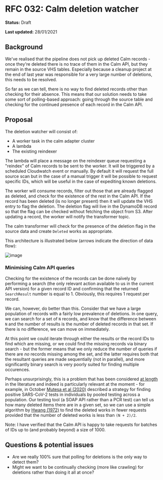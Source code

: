 # RFC 032: Calm deletion watcher

**Status:** Draft

**Last updated:** 28/01/2021

## Background

We've realised that the pipeline does not pick up deleted Calm records - once they're deleted there is no trace of them in the Calm API, but they remain in the source VHS tables. Especially because a cleanup project at the end of last year was responsible for a very large number of deletions, this needs to be resolved.

So far as we can tell, there is no way to find deleted records other than checking for their absence. This means that our solution needs to take some sort of polling-based approach: going through the source table and checking for the continued presence of each record in the Calm API.

## Proposal

The deletion watcher will consist of:

- A worker task in the calm adapter cluster
- A lambda
- The existing reindexer

The lambda will place a message on the reindexer queue requesting a "reindex" of Calm records to be sent to the worker. It will be triggered by a scheduled Cloudwatch event or manually. By default it will request the full source scan but in the case of a manual trigger it will be possible to request specific IDs, which will be useful in the case of expediting known deletions.

The worker will consume records, filter out those that are already flagged as deleted, and check for the existence of the rest in the Calm API. If the record has been deleted (is no longer present) then it will update the VHS entry to flag the deletion. The deletion flag will live in the DynamoDB record so that the flag can be checked without fetching the object from S3. After updating a record, the worker will notify the transformer topic.

The calm transformer will check for the presence of the deletion flag in the source data and create `Deleted` works as appropriate.

This architecture is illustrated below (arrows indicate the direction of data flow):

![image](https://user-images.githubusercontent.com/4429247/106171539-8da8dd00-6189-11eb-9aca-2577f1ab6ed7.png)

### Minimising Calm API queries

Checking for the existence of the records can be done naïvely by performing a search (the only relevant action available to us in the current API version) for a given record ID and confirming that the returned `SearchResult` number is equal to 1. Obviously, this requires 1 request per record.

We can, however, do better than this. Consider that we have a large population of records with a fairly low prevalence of deletions. In one query, we can search for a set of `N` records, and know that the difference between `N` and the number of results is the number of deleted records in that set. If there is no difference, we can move on immediately.

At this point we could iterate through either the results or the record IDs to find which are missing, or we could find the missing records via binary search - but the former means that we only reduce the number of queries if there are _no_ records missing among the set, and the latter requires both that the resultant queries are made sequentially (not in parallel), and more significantly binary search is very poorly suited for finding multiple occurences.

Perhaps unsurprisingly, this is a problem that has been considered [at length](https://arxiv.org/pdf/1902.06002.pdf) in the literature and indeed is particularly relevant at the moment - for example, in October [Mutesa et al (2020)](https://www.nature.com/articles/s41586-020-2885-5) described a strategy for finding positive SARS-CoV-2 tests in individuals by pooled testing across a population. Our testing tool (a SOAP API rather than a PCR test) can tell us how many deleted items there are in a given set, so we can use a simple algorithm by [Hwang (1972)](https://www.jstor.org/stable/pdf/2284447.pdf?casa_token=d7hvCvhjYyQAAAAA:zr0BQ_BVfaBPezuV5P1RlFyDO1Uo1ZMLgMGi9fXCddGcrjj8GPxc9M2jn6CBzs1fV8GT8Nbjfwj_w68RV8imdWN8SchyMahjxBwF8qDM_j90sSedVg) to find the deleted works in fewer requests provided that the number of deleted works is less than `(N + 2)/2`.

Note: I have verified that the Calm API is happy to take requests for batches of IDs up to (and probably beyond) a size of 1000.

## Questions & potential issues

- Are we really 100% sure that polling for deletions is the only way to detect them?
- Might we want to be continually checking (more like crawling) for deletions rather than doing it all at once?

